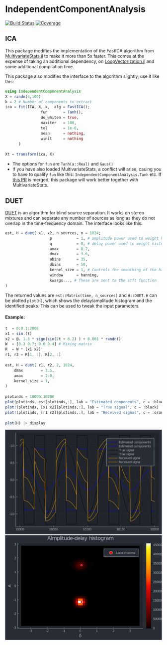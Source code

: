 # IndependentComponentAnalysis

[![Build Status](https://github.com/baggepinnen/IndependentComponentAnalysis.jl/workflows/CI/badge.svg)](https://github.com/baggepinnen/IndependentComponentAnalysis.jl/actions)
[![Coverage](https://codecov.io/gh/baggepinnen/IndependentComponentAnalysis.jl/branch/master/graph/badge.svg)](https://codecov.io/gh/baggepinnen/IndependentComponentAnalysis.jl)



## ICA
This package modifies the implementation of the FastICA algorithm from [MultivariateStats.jl](https://github.com/JuliaStats/MultivariateStats.jl) to make it more than 5x faster. This comes at the expense of taking an additional dependency, on [LoopVectorization.jl](https://github.com/chriselrod/LoopVectorization.jl) and some additional compilation time.

This package also modifies the interface to the algorithm slightly, use it like this:

```julia
using IndependentComponentAnalysis
X = randn(4,100)
k = 2 # Number of components to extract
ica = fit(ICA, X, k,  alg = FastICA();
                fun       = Tanh(),
                do_whiten = true,
                maxiter   = 100,
                tol       = 1e-6,
                mean      = nothing,
                winit     = nothing
      )

Xt = transform(ica, X)
```

- The options for `fun` are `Tanh(a::Real)` and `Gaus()`
- If you have also loaded MultivariateStats, a conflict will arise, cauing you to have to qualify `fun` like this: `IndependentComponentAnalysis.Tanh` etc. If [this PR](https://github.com/JuliaStats/MultivariateStats.jl/pull/122) is merged, this package will work better together with MultivariateStats.



## DUET

[DUET](https://www.researchgate.net/publication/227143748_The_DUET_blind_source_separation_algorithm) is an algorithm for blind source separation. It works on stereo mixtures and can separate any number of sources as long as they do not overlap in the time-frequency domain. The interface looks like this:


```julia
est, H = duet( x1, x2, n_sources, n = 1024;
                    p           = 1, # amplitude power used to weight histogram
                    q           = 0, # delay power used to weight histogram
                    amax        = 0.7,
                    dmax        = 3.6,
                    abins       = 35,
                    dbins       = 50,
                    kernel_size = 1, # Controls the smoothing of the histogram.
                    window      = hanning,
                    kwargs..., # These are sent to the stft function
)
```

The returned values are `est::Matrix(time, n_sources)` and `H::DUET`.
`H` can be plotted `plot(H)`, which shows the delay/amplitude histogram and the identified peaks. This can be used to tweak the input parameters.

#### Example:
```julia
t  = 0:0.1:2000
x1 = sin.(t)
x2 = @. 1.3 * sign(sin(2t + 0.2) ) + 0.001 * randn()
W  = [0.3 0.7; 0.6 0.4] # Mixing matrix
R  = W * [x1 x2]'
r1, r2 = R[1, :], R[2, :]

est, H = duet( r1, r2, 2, 1024,
    dmax        = 3.5,
    amax        = 2.8,
    kernel_size = 1,
)

plotinds = 10000:10200
plot(plotinds, est[plotinds,:], lab = "Estimated components", c = :blue)
plot!(plotinds, [x1 x2][plotinds,:], lab = "True signal", c = :black)
plot!(plotinds, [r1 r2][plotinds,:], lab = "Received signal", c = :orange) |> display

plot(H) |> display
```
![signals](figs/signals.svg)
![hist](figs/hist.svg)
